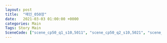 ```yaml
---
layout: post
title:  "메인_050장"
date:   2021-03-03 01:00:00 +0000
categories: Main
Tags: Story Main
SceneCode: ["scene_cp50_q1_s10,5011", "scene_cp50_q2_s10,5021", "scene_cp50_q2_s20,5022", "scene_cp50_q3_s20,5031", "scene_cp50_q4_s20,5041", "scene_cp50_q4_s30,5042"]
---
```

